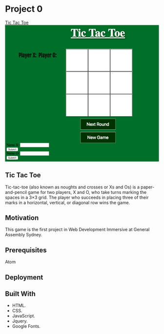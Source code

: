 # Project 0

[Tic Tac Toe](https://joseparraa.github.io/project0/)
<img src="home.png">
## Tic Tac Toe

Tic-tac-toe (also known as noughts and crosses or Xs and Os) is a paper-and-pencil game for two players, X and O,
 who take turns marking the spaces in a 3×3 grid. The player who succeeds in placing three of their marks in a
horizontal, vertical, or diagonal row wins the game.

## Motivation

This game is the first project in Web Development Immersive at General Assembly Sydney.

## Prerequisites

Atom

## Deployment



## Built With

* HTML.
* CSS.
* JavaScript.
* Jquery.
* Google Fonts.
